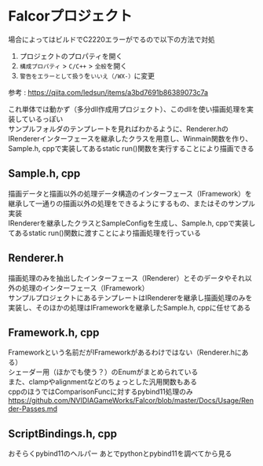 # Falcorプロジェクト
場合によってはビルドでC2220エラーがでるので以下の方法で対処
1.  プロジェクトのプロパティを開く
2.  `構成プロパティ`  >  `C/C++`  >  `全般`を開く
3.  `警告をエラーとして扱う`を`いいえ（/WX-）`に変更

参考 : https://qiita.com/ledsun/items/a3bd7691b86389073c7a

これ単体では動かず（多分dll作成用プロジェクト）、このdllを使い描画処理を実装しているっぽい  
サンプルフォルダのテンプレートを見ればわかるように、Renderer.hのIRendererインターフェースを継承したクラスを用意し、Winmain関数を作り、Sample.h, cppで実装してあるstatic run()関数を実行することにより描画できる  


## Sample.h, cpp
描画データと描画以外の処理データ構造のインターフェース（IFramework）を継承して一通りの描画以外の処理をできるようにするもの、またはそのサンプル実装  
IRendererを継承したクラスとSampleConfigを生成し、Sample.h, cppで実装してあるstatic run()関数に渡すことにより描画処理を行っている  


## Renderer.h
描画処理のみを抽出したインターフェース（IRenderer）とそのデータやそれ以外の処理のインターフェース（IFramework）  
サンプルプロジェクトにあるテンプレートはIRendererを継承し描画処理のみを実装し、そのほかの処理はIFrameworkを継承したSample.h, cppに任せてある  

## Framework.h, cpp
Frameworkという名前だがIFrameworkがあるわけではない（Renderer.hにある）  
シェーダー用（ほかでも使う？）のEnumがまとめられている  
また、clampやalignmentなどのちょっとした汎用関数もある  
cppのほうではComparisonFuncに対するpybind11処理のみ  
https://github.com/NVIDIAGameWorks/Falcor/blob/master/Docs/Usage/Render-Passes.md

## ScriptBindings.h, cpp
おそらくpybind11のヘルパー
あとでpythonとpybind11を調べてから見る
<!--stackedit_data:
eyJoaXN0b3J5IjpbNzU4OTA3MjY4LDExNTQ4OTkwNTcsNDI0Mz
M2MjE0LC00MjA4NDA5MzEsMjc5OTk0MTY1LC0xMDc1NDM0MzAz
LC0xMjM3ODEyMzY4LDIyNzA3NzczOCwtMTUxMzczMzc4NiwtMT
YxNjQwMzk3MiwtMTUxOTMwNTkzNywtMTAwMjY0Mzg0LDg5MTAx
MjA0OF19
-->